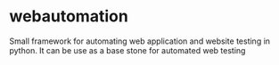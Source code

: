 # webautomation
Small framework for automating web application and website testing in python.
It can be use as a base stone for automated web testing
